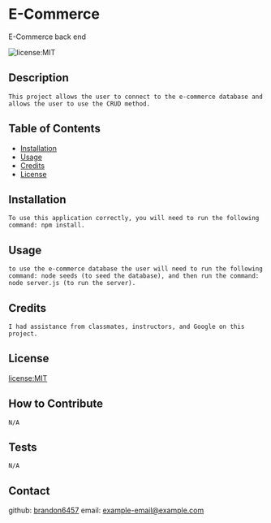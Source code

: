 # E-Commerce
E-Commerce back end

   ![license:MIT](https://img.shields.io/badge/license-MIT-blue)
  ## Description
    This project allows the user to connect to the e-commerce database and allows the user to use the CRUD method.
  ## Table of Contents
  
  - [Installation](#installation)
  - [Usage](#usage)
  - [Credits](#credits)
  - [License](#license)
  
  ## Installation
    To use this application correctly, you will need to run the following command: npm install.
  ## Usage
    to use the e-commerce database the user will need to run the following command: node seeds (to seed the database), and then run the command: node server.js (to run the server).

  ## Credits
    I had assistance from classmates, instructors, and Google on this project.
  ## License
  [license:MIT](https://opensource.org/licenses/MIT/)
  ## How to Contribute
    N/A
  ## Tests
    N/A
  ## Contact
  github: [brandon6457](https://github.com/brandon6457)
  email: example-email@example.com